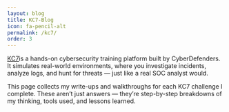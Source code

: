 ```yaml
---
layout: blog
title: KC7-Blog
icon: fa-pencil-alt
permalink: /kc7/
order: 3
---
```


[KC7](https://kc7cyber.com)is a hands-on cybersecurity training platform built by CyberDefenders. It simulates real-world environments, where you investigate incidents, analyze logs, and hunt for threats — just like a real SOC analyst would.

This page collects my write-ups and walkthroughs for each KC7 challenge I complete. These aren’t just answers — they’re step-by-step breakdowns of my thinking, tools used, and lessons learned.